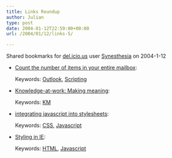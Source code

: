 ```yaml
---
title: Links Roundup
author: Julian
type: post
date: 2004-01-12T22:59:00+00:00
url: /2004/01/12/links-5/

---
```

Shared bookmarks for [del.icio.us][1] user  [Synesthesia][2] on 2004-1-12

  * [Count the number of items in your entire mailbox][3]:
   
    Keywords: [Outlook][4], [Scripting][5]
  * [Knowledge-at-work: Making meaning][6]:
   
    Keywords: [KM][7]
  * [integrating javascript into stylesheets][8]:
   
    Keywords: [CSS][9], [Javascript][10]
  * [Styling <abbr> in IE][11]:
   
    Keywords: [HTML][12], [Javascript][10]

 [1]: https://del.icio.us/
 [2]: https://del.icio.us/synesthesia
 [3]: https://blogs.msdn.com/kclemson/archive/2004/01/05/47812.aspx "https://blogs.msdn.com/kclemson/archive/2004/01/05/47812.aspx"
 [4]: https://del.icio.us/synesthesia/Outlook
 [5]: https://del.icio.us/synesthesia/Scripting
 [6]: https://denham.typepad.com/km/2004/01/making_meaning.html "https://denham.typepad.com/km/2004/01/making_meaning.html"
 [7]: https://del.icio.us/synesthesia/KM
 [8]: https://milov.nl/2389 "https://milov.nl/2389"
 [9]: https://del.icio.us/synesthesia/CSS
 [10]: https://del.icio.us/synesthesia/Javascript
 [11]: https://www.sovavsiti.cz/css/abbr.html "https://www.sovavsiti.cz/css/abbr.html"
 [12]: https://del.icio.us/synesthesia/HTML